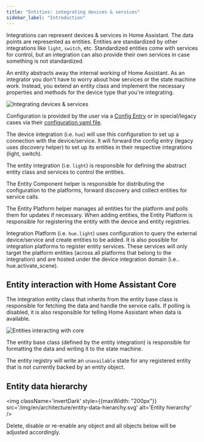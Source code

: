 ```yaml
---
title: "Entities: integrating devices & services"
sidebar_label: "Introduction"
---
```


Integrations can represent devices & services in Home Assistant. The data points are represented as entities. Entities are standardized by other integrations like `light`, `switch`, etc. Standardized entities come with services for control, but an integration can also provide their own services in case something is not standardized.

An entity abstracts away the internal working of Home Assistant. As an integrator you don't have to worry about how services or the state machine work. Instead, you extend an entity class and implement the necessary properties and methods for the device type that you're integrating.

<img className='invertDark'
  src='/img/en/architecture/integrating-devices-services.svg'
  alt='Integrating devices & services' />

<!--
  https://docs.google.com/drawings/d/1oysZ1VMcPPuyKhY4tequsBWcblDdLydbWxlu6bH6678/edit?usp=sharing
-->

Configuration is provided by the user via a [Config Entry](../config_entries_index.md) or in special/legacy cases via their [configuration.yaml file](../configuration_yaml_index.md).

The device integration (i.e. `hue`) will use this configuration to set up a connection with the device/service. It will forward the config entry (legacy uses discovery helper) to set up its entities in their respective integrations (light, switch).

The entity integration (i.e. `light`) is responsible for defining the abstract entity class and services to control the entities.

The Entity Component helper is responsible for distributing the configuration to the platforms, forward discovery and collect entities for service calls.

The Entity Platform helper manages all entities for the platform and polls them for updates if necessary. When adding entities, the Entity Platform is responsible for registering the entity with the device and entity registries.

Integration Platform (i.e. `hue.light`) uses configuration to query the external device/service and create entities to be added. It is also possible for integration platforms to register entity services. These services will only target the platform entities (across all platforms that belong to the integration) and are hosted under the device integration domain (i.e.. hue.activate_scene).

## Entity interaction with Home Assistant Core

The integration entity class that inherits from the entity base class is responsible for fetching the data and handle the service calls. If polling is disabled, it is also responsible for telling Home Assistant when data is available.

<img className='invertDark'
  src='/img/en/architecture/entity-core-interaction.svg'
  alt='Entities interacting with core' />

<!--
  https://docs.google.com/drawings/d/12Z0t6hriYrQZ2L5Ou7BVhPDd9iGvOvFiGniX5sgqsE4/edit?usp=sharing
-->

The entity base class (defined by the entity integration)  is responsible for formatting the data and writing it to the state machine.

The entity registry will write an `unavailable` state for any registered entity that is not currently backed by an entity object.

## Entity data hierarchy

<img className='invertDark'
  style={{maxWidth: "200px"}}
  src='/img/en/architecture/entity-data-hierarchy.svg'
  alt='Entity hierarchy' />

<!--
  https://docs.google.com/drawings/d/1TorZABszaj3m7tgTyf-EMrheYCj3HAvwXB8YmJW5NZ4/edit?usp=sharing
-->

Delete, disable or re-enable any object and all objects below will be adjusted accordingly.
